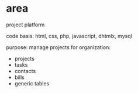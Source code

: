 # area
project platform

code basis: html, css, php, javascript, dhtmlx, mysql

purpose: manage projects for organization:
- projects
- tasks
- contacts
- bills
- generic tables
